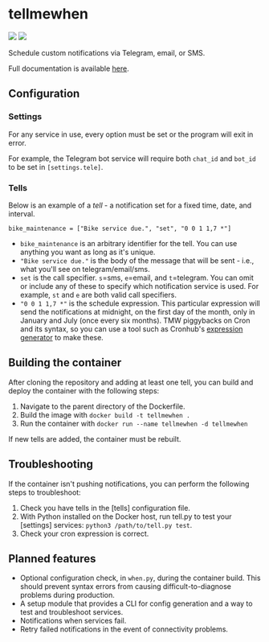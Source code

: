 # tellmewhen

![](https://img.shields.io/badge/status-maintained-green)
[![](https://img.shields.io/badge/release-v1.0.0-blue)]()

Schedule custom notifications via Telegram, email, or SMS.

Full documentation is available [here](http://samcole.me:443/archive/tellmewhen).

## Configuration

### Settings

For any service in use, every option must be set or the program will exit in error. 

For example, the Telegram bot service will require both `chat_id` and `bot_id` to be set in `[settings.tele]`.

### Tells

Below is an example of a *tell* - a notification set for a fixed time, date, and interval.

```bike_maintenance = ["Bike service due.", "set", "0 0 1 1,7 *"]```

- `bike_maintenance` is an arbitrary identifier for the tell. You can use anything you want as long as it's unique.
- `"Bike service due."` is the body of the message that will be sent - i.e., what you'll see on telegram/email/sms.
- `set` is the call specifier. `s`=sms, `e`=email, and `t`=telegram. You can omit or include any of these to specify which notification service is used. For example, `st` and `e` are both valid call specifiers.
- `"0 0 1 1,7 *"` is the schedule expression. This particular expression will send the notifications at midnight, on the first day of the month, only in January and July (once every six months). TMW piggybacks on Cron and its syntax, so you can use a tool such as Cronhub's [expression generator](https://crontab.cronhub.io/) to make these.

## Building the container

After cloning the repository and adding at least one tell, you can build and deploy the container with the following steps:

1) Navigate to the parent directory of the Dockerfile.
2) Build the image with `docker build -t tellmewhen .`
3) Run the container with `docker run --name tellmewhen -d tellmewhen`

If new tells are added, the container must be rebuilt.

## Troubleshooting

If the container isn't pushing notifications, you can perform the following steps to troubleshoot:

1) Check you have tells in the [tells] configuration file.
2) With Python installed on the Docker host, run tell.py to test your [settings] services: `python3 /path/to/tell.py test`.
3) Check your cron expression is correct.

## Planned features

- Optional configuration check, in `when.py`, during the container build. This should prevent syntax errors from causing difficult-to-diagnose problems during production.
- A setup module that provides a CLI for config generation and a way to test and troubleshoot services.
- Notifications when services fail.
- Retry failed notifications in the event of connectivity problems.
